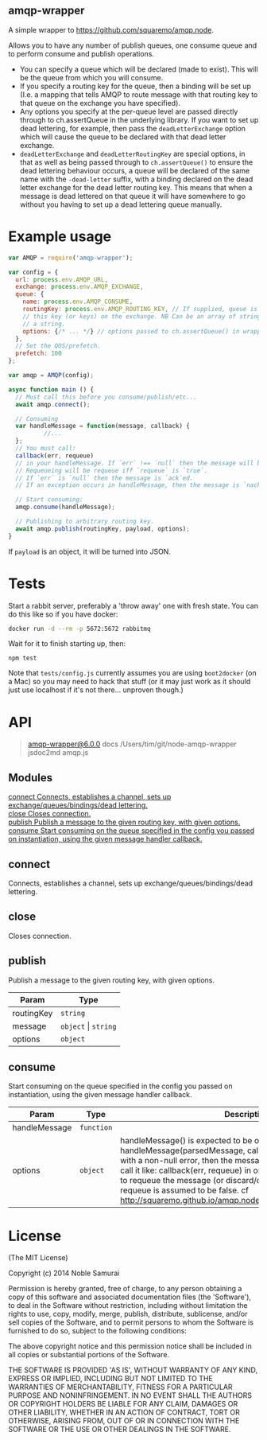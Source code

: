 amqp-wrapper
----------------

A simple wrapper to https://github.com/squaremo/amqp.node.

Allows you to have any number of publish queues, one consume queue and to perform
consume and publish operations.

- You can specify a queue which will be declared (made to exist). This will be
  the queue from which you will consume.
- If you specify a routing key for the queue, then a binding will be set up
  (I.e. a mapping that tells AMQP to route message with that routing key to that
  queue on the exchange you have specified).
- Any options you specify at the per-queue level are passed directly through to
  ch.assertQueue in the underlying library.  If you want to set up dead lettering,
  for example, then pass the `deadLetterExchange` option which will cause the queue
  to be declared with that dead letter exchange.
- `deadLetterExchange` and `deadLetterRoutingKey` are special options, in that
  as well as being passed through to `ch.assertQueue()` to ensure the dead
  lettering behaviour occurs, a queue will be declared of the same name with
  the `-dead-letter` suffix, with a binding declared on the dead letter
  exchange for the dead letter routing key.  This means that when a message is dead
  lettered on that queue it will have somewhere to go without you having to set up
  a dead lettering queue manually.

# Example usage
```javascript
var AMQP = require('amqp-wrapper');

var config = {
  url: process.env.AMQP_URL,
  exchange: process.env.AMQP_EXCHANGE,
  queue: {
    name: process.env.AMQP_CONSUME,
    routingKey: process.env.AMQP_ROUTING_KEY, // If supplied, queue is bound to
    // this key (or keys) on the exchange. NB Can be an array of string or just
    // a string.
    options: {/* ... */} // options passed to ch.assertQueue() in wrapped lib.
  },
  // Set the QOS/prefetch.
  prefetch: 100
};

var amqp = AMQP(config);

async function main () {
  // Must call this before you consume/publish/etc...
  await amqp.connect();

  // Consuming
  var handleMessage = function(message, callback) {
          //...
  };
  // You must call:
  callback(err, requeue)
  // in your handleMessage. If `err` !== `null` then the message will be `nack`ed.
  // Requeueing will be requeue iff `requeue` is `true`.
  // If `err` is `null` then the message is `ack`ed.
  // If an exception occurs in handleMessage, then the message is `nack`ed and not requeued.

  // Start consuming:
  amqp.consume(handleMessage);

  // Publishing to arbitrary routing key.
  await amqp.publish(routingKey, payload, options);
}
```

If `payload` is an object, it will be turned into JSON.

# Tests
Start a rabbit server, preferably a 'throw away' one with fresh state.  You can
do this like so if you have docker:
```bash
docker run -d --rm -p 5672:5672 rabbitmq
```
Wait for it to finish starting up, then:
```
npm test
```

Note that `tests/config.js` currently assumes you are using `boot2docker` (on a
Mac) so you may need to hack that stuff (or it may just work as it should just
use localhost if it's not there... unproven though.)

# API

> amqp-wrapper@6.0.0 docs /Users/tim/git/node-amqp-wrapper
> jsdoc2md amqp.js

## Modules

<dl>
<dt><a href="#connect
Connects, establishes a channel, sets up exchange/queues/bindings/dead
lettering.module_">connect
Connects, establishes a channel, sets up exchange/queues/bindings/dead
lettering.</a></dt>
<dd></dd>
<dt><a href="#close
Closes connection.module_">close
Closes connection.</a></dt>
<dd></dd>
<dt><a href="#publish
Publish a message to the given routing key, with given options.module_">publish
Publish a message to the given routing key, with given options.</a></dt>
<dd></dd>
<dt><a href="#consume
Start consuming on the queue specified in the config you passed on
instantiation, using the given message handler callback.module_">consume
Start consuming on the queue specified in the config you passed on
instantiation, using the given message handler callback.</a></dt>
<dd></dd>
</dl>

<a name="connect
Connects, establishes a channel, sets up exchange/queues/bindings/dead
lettering.module_"></a>

## connect
Connects, establishes a channel, sets up exchange/queues/bindings/dead
lettering.
<a name="close
Closes connection.module_"></a>

## close
Closes connection.
<a name="publish
Publish a message to the given routing key, with given options.module_"></a>

## publish
Publish a message to the given routing key, with given options.

| Param | Type |
| --- | --- |
| routingKey | <code>string</code> | 
| message | <code>object</code> \| <code>string</code> | 
| options | <code>object</code> | 

<a name="consume
Start consuming on the queue specified in the config you passed on
instantiation, using the given message handler callback.module_"></a>

## consume
Start consuming on the queue specified in the config you passed on
instantiation, using the given message handler callback.

| Param | Type | Description |
| --- | --- | --- |
| handleMessage | <code>function</code> |  |
| options | <code>object</code> | handleMessage() is expected to be of the form: handleMessage(parsedMessage, callback). If callback is called with a non-null error, then the message will be nacked. You can call it like: callback(err, requeue) in order to instruct rabbit whether to requeue the message (or discard/dead letter). If not given, requeue is assumed to be false. cf http://squaremo.github.io/amqp.node/doc/channel_api.html#toc_34 |


# License

(The MIT License)

Copyright (c) 2014 Noble Samurai

Permission is hereby granted, free of charge, to any person obtaining
a copy of this software and associated documentation files (the
'Software'), to deal in the Software without restriction, including
without limitation the rights to use, copy, modify, merge, publish,
distribute, sublicense, and/or sell copies of the Software, and to
permit persons to whom the Software is furnished to do so, subject to
the following conditions:

The above copyright notice and this permission notice shall be
included in all copies or substantial portions of the Software.

THE SOFTWARE IS PROVIDED 'AS IS', WITHOUT WARRANTY OF ANY KIND,
EXPRESS OR IMPLIED, INCLUDING BUT NOT LIMITED TO THE WARRANTIES OF
MERCHANTABILITY, FITNESS FOR A PARTICULAR PURPOSE AND NONINFRINGEMENT.
IN NO EVENT SHALL THE AUTHORS OR COPYRIGHT HOLDERS BE LIABLE FOR ANY
CLAIM, DAMAGES OR OTHER LIABILITY, WHETHER IN AN ACTION OF CONTRACT,
TORT OR OTHERWISE, ARISING FROM, OUT OF OR IN CONNECTION WITH THE
SOFTWARE OR THE USE OR OTHER DEALINGS IN THE SOFTWARE.
